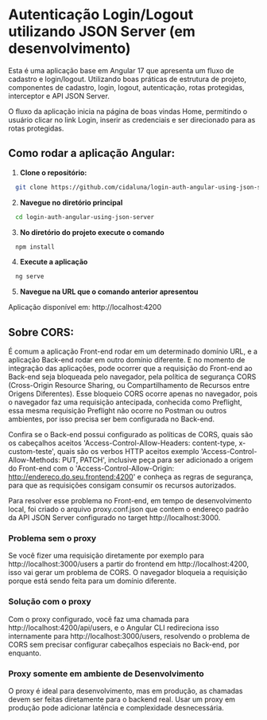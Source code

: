 # Autenticação Login/Logout utilizando JSON Server (em desenvolvimento)

Esta é uma aplicação base em Angular 17 que apresenta um fluxo de cadastro e login/logout. Utilizando boas práticas de estrutura de projeto, componentes de cadastro, login, logout, autenticação, rotas protegidas, interceptor e API JSON Server.

O fluxo da aplicação inicia na página de boas vindas Home, permitindo o usuário clicar no link Login, inserir as credenciais e ser direcionado para as rotas protegidas.

## Como rodar a aplicação Angular:

1. **Clone o repositório:**
  ```bash
    git clone https://github.com/cidaluna/login-auth-angular-using-json-server.git
  ```

2. **Navegue no diretório principal**
```bash
  cd login-auth-angular-using-json-server
```

3. **No diretório do projeto execute o comando**
  ```bash 
    npm install
  ```

4. **Execute a aplicação**
  ```bash 
    ng serve
  ```

5. **Navegue na URL que o comando anterior apresentou**

Aplicação disponível em: http://localhost:4200

## Sobre CORS:

É comum a aplicação Front-end rodar em um determinado domínio URL, e a aplicação Back-end rodar em outro domínio diferente. E no momento de integração das aplicações, pode ocorrer que a requisição do Front-end ao Back-end seja bloqueada pelo navegador, pela política de segurança CORS (Cross-Origin Resource Sharing, ou Compartilhamento de Recursos entre Origens Diferentes). Esse bloqueio CORS ocorre apenas no navegador, pois o navegador faz uma requisição antecipada, conhecida como Preflight, essa mesma requisição Preflight não ocorre no Postman ou outros ambientes, por isso precisa ser bem configurada no Back-end.

Confira se o Back-end possui configurado as políticas de CORS, quais são os cabeçalhos aceitos 'Access-Control-Allow-Headers: content-type, x-custom-teste', quais são os verbos HTTP aceitos exemplo 'Access-Control-Allow-Methods: PUT, PATCH', inclusive peça para ser adicionado a origem do Front-end com o 'Access-Control-Allow-Origin: http://endereco.do.seu.frontend:4200' e conheça as regras de segurança, para que as requisições consigam consumir os recursos autorizados.

Para resolver esse problema no Front-end, em tempo de desenvolvimento local, foi criado o arquivo proxy.conf.json que contem o endereço padrão da API JSON Server configurado no target http://localhost:3000. 

### Problema sem o proxy

Se você fizer uma requisição diretamente por exemplo para http://localhost:3000/users a partir do frontend em http://localhost:4200, isso vai gerar um problema de CORS. O navegador bloqueia a requisição porque está sendo feita para um domínio diferente.

### Solução com o proxy

Com o proxy configurado, você faz uma chamada para http://localhost:4200/api/users, e o Angular CLI redireciona isso internamente para http://localhost:3000/users, resolvendo o problema de CORS sem precisar configurar cabeçalhos especiais no Back-end, por enquanto.

### Proxy somente em ambiente de Desenvolvimento

O proxy é ideal para desenvolvimento, mas em produção, as chamadas devem ser feitas diretamente para o backend real. Usar um proxy em produção pode adicionar latência e complexidade desnecessária.

